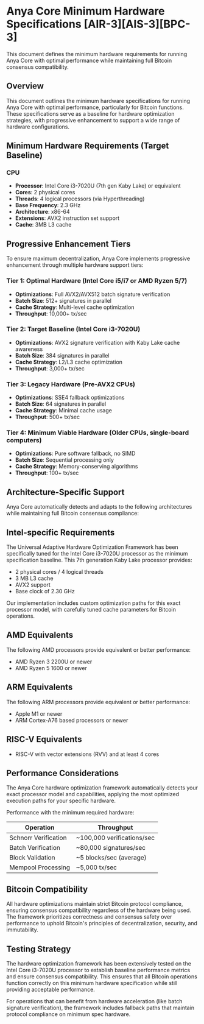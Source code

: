 # Anya Core Minimum Hardware Specifications [AIR-3][AIS-3][BPC-3]

This document defines the minimum hardware requirements for running Anya Core with optimal performance while maintaining full Bitcoin consensus compatibility.

## Overview

This document outlines the minimum hardware specifications for running Anya Core with optimal performance, particularly for Bitcoin functions. These specifications serve as a baseline for hardware optimization strategies, with progressive enhancement to support a wide range of hardware configurations.

## Minimum Hardware Requirements (Target Baseline)

### CPU

- **Processor**: Intel Core i3-7020U (7th gen Kaby Lake) or equivalent
- **Cores**: 2 physical cores
- **Threads**: 4 logical processors (via Hyperthreading)
- **Base Frequency**: 2.3 GHz
- **Architecture**: x86-64
- **Extensions**: AVX2 instruction set support
- **Cache**: 3MB L3 cache

## Progressive Enhancement Tiers

To ensure maximum decentralization, Anya Core implements progressive enhancement through multiple hardware support tiers:

### Tier 1: Optimal Hardware (Intel Core i5/i7 or AMD Ryzen 5/7)

- **Optimizations**: Full AVX2/AVX512 batch signature verification
- **Batch Size**: 512+ signatures in parallel
- **Cache Strategy**: Multi-level cache optimization
- **Throughput**: 10,000+ tx/sec

### Tier 2: Target Baseline (Intel Core i3-7020U)

- **Optimizations**: AVX2 signature verification with Kaby Lake cache awareness
- **Batch Size**: 384 signatures in parallel
- **Cache Strategy**: L2/L3 cache optimization
- **Throughput**: 3,000+ tx/sec

### Tier 3: Legacy Hardware (Pre-AVX2 CPUs)

- **Optimizations**: SSE4 fallback optimizations
- **Batch Size**: 64 signatures in parallel
- **Cache Strategy**: Minimal cache usage
- **Throughput**: 500+ tx/sec

### Tier 4: Minimum Viable Hardware (Older CPUs, single-board computers)

- **Optimizations**: Pure software fallback, no SIMD
- **Batch Size**: Sequential processing only
- **Cache Strategy**: Memory-conserving algorithms
- **Throughput**: 100+ tx/sec

## Architecture-Specific Support

Anya Core automatically detects and adapts to the following architectures while maintaining full Bitcoin consensus compliance:

## Intel-specific Requirements

The Universal Adaptive Hardware Optimization Framework has been specifically tuned for the Intel Core i3-7020U processor as the minimum specification baseline. This 7th generation Kaby Lake processor provides:

- 2 physical cores / 4 logical threads
- 3 MB L3 cache
- AVX2 support
- Base clock of 2.30 GHz

Our implementation includes custom optimization paths for this exact processor model, with carefully tuned cache parameters for Bitcoin operations.

## AMD Equivalents

The following AMD processors provide equivalent or better performance:

- AMD Ryzen 3 2200U or newer
- AMD Ryzen 5 1600 or newer

## ARM Equivalents

The following ARM processors provide equivalent or better performance:

- Apple M1 or newer
- ARM Cortex-A76 based processors or newer

## RISC-V Equivalents

- RISC-V with vector extensions (RVV) and at least 4 cores

## Performance Considerations

The Anya Core hardware optimization framework automatically detects your exact processor model and capabilities, applying the most optimized execution paths for your specific hardware.

Performance with the minimum required hardware:

| Operation | Throughput |
|-----------|------------|
| Schnorr Verification | ~100,000 verifications/sec |
| Batch Verification | ~80,000 signatures/sec |
| Block Validation | ~5 blocks/sec (average) |
| Mempool Processing | ~5,000 tx/sec |

## Bitcoin Compatibility

All hardware optimizations maintain strict Bitcoin protocol compliance, ensuring consensus compatibility regardless of the hardware being used. The framework prioritizes correctness and consensus safety over performance to uphold Bitcoin's principles of decentralization, security, and immutability.

## Testing Strategy

The hardware optimization framework has been extensively tested on the Intel Core i3-7020U processor to establish baseline performance metrics and ensure consensus compatibility. This ensures that all Bitcoin operations function correctly on this minimum hardware specification while still providing acceptable performance.

For operations that can benefit from hardware acceleration (like batch signature verification), the framework includes fallback paths that maintain protocol compliance on minimum spec hardware.
